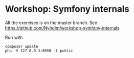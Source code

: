 # Workshop: Symfony internals

All the exercises is on the master branch. See https://github.com/Nyholm/workshop-symfony-internals

Run with 

```
composer update
php -S 127.0.0.1:8080 -t public
```